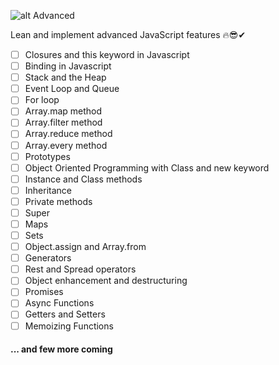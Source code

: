 ![alt Advanced](https://www.stimulsoft.com/images/products/reports-js/js.png)

Lean and implement advanced JavaScript features 🔥😎✔

- [ ] Closures and this keyword in Javascript
- [ ] Binding in Javascript
- [ ] Stack and the Heap
- [ ] Event Loop and Queue
- [ ] For loop
- [ ] Array.map method
- [ ] Array.filter method
- [ ] Array.reduce method
- [ ] Array.every method
- [ ] Prototypes
- [ ] Object Oriented Programming with Class and new keyword
- [ ] Instance and Class methods
- [ ] Inheritance
- [ ] Private methods
- [ ] Super
- [ ] Maps
- [ ] Sets
- [ ] Object.assign and Array.from
- [ ] Generators
- [ ] Rest and Spread operators
- [ ] Object enhancement and destructuring
- [ ] Promises
- [ ] Async Functions
- [ ] Getters and Setters
- [ ] Memoizing Functions

#### ... and few more coming
